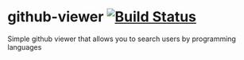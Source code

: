 # github-viewer [![Build Status](https://travis-ci.org/tadjik1/github-viewer.svg?branch=master)](https://travis-ci.org/tadjik1/github-viewer)
Simple github viewer that allows you to search users by programming languages
